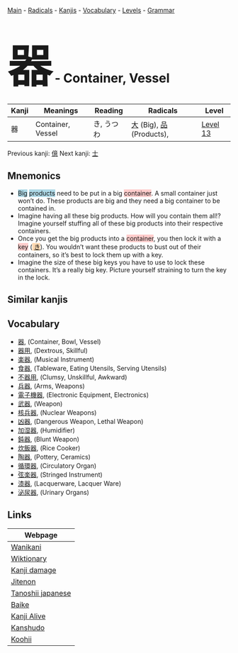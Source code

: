 <style> bigfont {font-size: 100px}</style>
[Main](../README.md) -
[Radicals](../radicals.md) -
[Kanjis](../kanjis.md) -
[Vocabulary](../vocabulary.md) -
[Levels](../levels.md) -
[Grammar](../grammar.md)
# <bigfont> 器</bigfont> - Container, Vessel 

| Kanji | Meanings | Reading | Radicals | Level |
| --- | --- | --- | --- | --- |
| 器 | Container, Vessel | き, うつわ | [大](../radicals/大.md) (Big), [品](../radicals/品.md) (Products),  | [Level 13](../levels/wk_level13.md) |

Previous kanji: [億](億.md) Next kanji: [士](士.md) 

## Mnemonics
 * <span style="background-color:#ADD8E6"> Big</span> <span style="background-color:#ADD8E6"> products</span> need to be put in a big <span style="background-color:#ffcccb"> container</span>. A small container just won’t do. These products are big and they need a big container to be contained in.
* Imagine having all these big products. How will you contain them all!? Imagine yourself stuffing all of these big products into their respective containers.
* Once you get the big products into a <span style="background-color:#ffcccb"> container</span>, you then lock it with a <span style="background-color:#ffcccb"> key</span> (<span style="background-color:#fed8b1"> [き](https://jisho.org/search/き)</span>). You wouldn’t want these products to bust out of their containers, so it’s best to lock them up with a key.
* Imagine the size of these big keys you have to use to lock these containers. It’s a really big key. Picture yourself straining to turn the key in the lock.


## Similar kanjis
 


## Vocabulary
 * [器](../vocabulary/器.md), (Container, Bowl, Vessel)
* [器用](../vocabulary/器.md), (Dextrous, Skillful)
* [楽器](../vocabulary/器.md), (Musical Instrument)
* [食器](../vocabulary/器.md), (Tableware, Eating Utensils, Serving Utensils)
* [不器用](../vocabulary/器.md), (Clumsy, Unskillful, Awkward)
* [兵器](../vocabulary/器.md), (Arms, Weapons)
* [電子機器](../vocabulary/器.md), (Electronic Equipment, Electronics)
* [武器](../vocabulary/器.md), (Weapon)
* [核兵器](../vocabulary/器.md), (Nuclear Weapons)
* [凶器](../vocabulary/器.md), (Dangerous Weapon, Lethal Weapon)
* [加湿器](../vocabulary/器.md), (Humidifier)
* [鈍器](../vocabulary/器.md), (Blunt Weapon)
* [炊飯器](../vocabulary/器.md), (Rice Cooker)
* [陶器](../vocabulary/器.md), (Pottery, Ceramics)
* [循環器](../vocabulary/器.md), (Circulatory Organ)
* [弦楽器](../vocabulary/器.md), (Stringed Instrument)
* [漆器](../vocabulary/器.md), (Lacquerware, Lacquer Ware)
* [泌尿器](../vocabulary/器.md), (Urinary Organs)



## Links 

| Webpage |
| --- |
| [Wanikani          ](https://www.wanikani.com/kanji/器) |
| [Wiktionary        ](https://en.wiktionary.org/wiki/器) |
| [Kanji damage      ](http://www.kanjidamage.com/kanji/search?utf8=✓&q=器) |
| [Jitenon           ](https://jitenon.com/kanji/器) |
| [Tanoshii japanese ](https://www.tanoshiijapanese.com/dictionary/kanji.cfm?k=器) |
| [Baike             ](https://baike.baidu.com/item/器) |
| [Kanji Alive       ](https://app.kanjialive.com/器) |
| [Kanshudo          ](https://www.kanshudo.com/searchmn?q=器) |
| [Koohii            ](https://kanji.koohii.com/study/kanji/器) |
